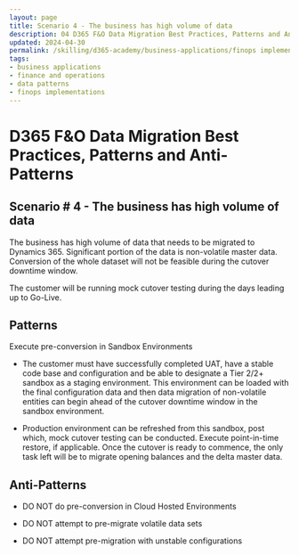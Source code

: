 ```yaml
---
layout: page
title: Scenario 4 - The business has high volume of data
description: 04 D365 F&O Data Migration Best Practices, Patterns and Anti-Patterns
updated: 2024-04-30
permalink: /skilling/d365-academy/business-applications/finops implementation best practices and patterns/dmscenario-04
tags:
- business applications
- finance and operations
- data patterns
- finops implementations
---
```


# D365 F&O Data Migration Best Practices, Patterns and Anti-Patterns

## Scenario # 4 - The business has high volume of data
The business has high volume of data that needs to be migrated to Dynamics 365. Significant portion of the data is non-volatile master data. Conversion of the whole dataset will not be feasible during the cutover downtime window. 

The customer will be running mock cutover testing during the days leading up to Go-Live.



## Patterns
Execute pre-conversion in Sandbox Environments

* The customer must have successfully completed UAT, have a stable code base and configuration and be able to designate a Tier 2/2+ sandbox as a staging environment.  This environment can be loaded with the final configuration data and then data migration of non-volatile entities can begin ahead of the cutover downtime window in the sandbox environment.


* Production environment can be refreshed from this sandbox, post which, mock cutover testing can be conducted. Execute point-in-time restore, if applicable. Once the cutover is ready to commence, the only task left will be to migrate opening balances and the delta master data.


## Anti-Patterns
* DO NOT do pre-conversion in Cloud Hosted Environments

* DO NOT attempt to pre-migrate volatile data sets

* DO NOT attempt pre-migration with unstable configurations

